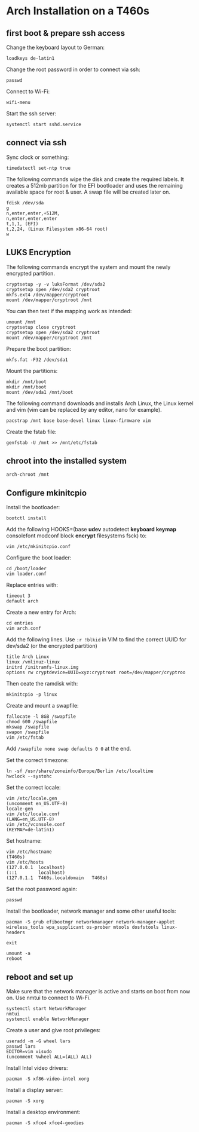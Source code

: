 # Arch Installation on a T460s

## first boot & prepare ssh access

Change the keyboard layout to German:

`loadkeys de-latin1`

Change the root password in order to connect via ssh:

`passwd`

Connect to Wi-Fi:

`wifi-menu`

Start the ssh server:

`systemctl start sshd.service`

## connect via ssh

Sync clock or something:

`timedatectl set-ntp true`

The following commands wipe the disk and create the required labels. It creates a 512mb partition for the EFI bootloader and uses the remaining available space for root & user. A swap file will be created later on.
```
fdisk /dev/sda
g
n,enter,enter,+512M,
n,enter,enter,enter
t,1,1, (EFI)
t,2,24, (Linux Filesystem x86-64 root)
w
```

## LUKS Encryption
The following commands encrypt the system and mount the newly encrypted partition.
```
cryptsetup -y -v luksFormat /dev/sda2
cryptsetup open /dev/sda2 cryptroot
mkfs.ext4 /dev/mapper/cryptroot
mount /dev/mapper/cryptroot /mnt
```
You can then test if the mapping work as intended:
```
umount /mnt
cryptsetup close cryptroot
cryptsetup open /dev/sda2 cryptroot
mount /dev/mapper/cryptroot /mnt
```

Prepare the boot partition:
```
mkfs.fat -F32 /dev/sda1
```
Mount the partitions:
```
mkdir /mnt/boot
mkdir /mnt/boot
mount /dev/sda1 /mnt/boot
```
The following command downloads and installs Arch Linux, the Linux kernel and vim (vim can be replaced by any editor, nano for example).

`pacstrap /mnt base base-devel linux linux-firmware vim`

Create the fstab file:

`genfstab -U /mnt >> /mnt/etc/fstab`

## chroot into the installed system

`arch-chroot /mnt`

## Configure mkinitcpio

Install the bootloader:

`bootctl install`

Add the following HOOKS=(base **udev** autodetect **keyboard** **keymap** consolefont modconf block **encrypt** filesystems fsck) to:

`vim /etc/mkinitcpio.conf`

Configure the boot loader:

```
cd /boot/loader
vim loader.conf
```
Replace entries with:
```
timeout 3
default arch
```
Create a new entry for Arch:
```
cd entries
vim arch.conf
```
Add the following lines. Use `:r !blkid` in VIM to find the correct UUID for dev/sda2 (or the encrypted partition)
```
title Arch Linux
linux /vmlinuz-linux
initrd /initramfs-linux.img
options rw cryptdevice=UUID=xyz:cryptroot root=/dev/mapper/cryptroo
```
Then ceate the ramdisk with:

`mkinitcpio -p linux`

Create and mount a swapfile:
```
fallocate -l 8GB /swapfile
chmod 600 /swapfile
mkswap /swapfile
swapon /swapfile
vim /etc/fstab
```
Add `/swapfile none swap defaults 0 0` at the end.

Set the correct timezone:
```
ln -sf /usr/share/zoneinfo/Europe/Berlin /etc/localtime
hwclock --systohc
```
Set the correct locale:
```
vim /etc/locale.gen
(uncomment en_US.UTF-8)
locale-gen
vim /etc/locale.conf
(LANG=en_US.UTF-8)
vim /etc/vconsole.conf
(KEYMAP=de-latin1)
```
Set hostname:
```
vim /etc/hostname
(T460s)
vim /etc/hosts
(127.0.0.1	localhost)
(::1		localhost)
(127.0.1.1	T460s.localdomain	T460s)
```
Set the root password again:

`passwd`

Install the bootloader, network manager and some other useful tools:

`pacman -S grub efibootmgr networkmanager network-manager-applet wireless_tools wpa_supplicant os-prober mtools dosfstools linux-headers`

`exit`

```
umount -a
reboot
```

## reboot and set up

Make sure that the network manager is active and starts on boot from now on. Use nmtui to connect to Wi-Fi.
```
systemctl start NetworkManager
nmtui
systemctl enable NetworkManager
```
Create a user and give root privileges:
```
useradd -m -G wheel lars
passwd lars
EDITOR=vim visudo
(uncomment %wheel ALL=(ALL) ALL)
```
Install Intel video drivers:

`pacman -S xf86-video-intel xorg`

Install a display server:

`pacman -S xorg`

Install a desktop environment:

`pacman -S xfce4 xfce4-goodies`